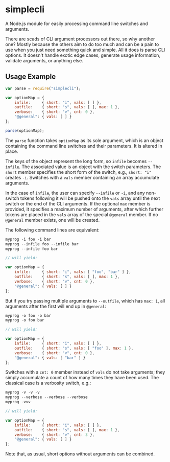 # simplecli
A Node.js module for easily processing command line switches and arguments.

There are scads of CLI argument processors out there, so why another one? Mostly 
because the others aim to do too much and can be a pain to use when you just 
need something quick and simple. All it does is parse CLI options. It doesn't 
handle exotic edge cases, generate usage information, validate arguments, or 
anything else.

## Usage Example
```javascript
var parse = require("simplecli");

var optionMap = {
    infile:     { short: "i", vals: [ ] },
    outfile:    { short: "s", vals: [ ], max: 1 },
    verbose:    { short: "v", cnt: 0 },
    "@general": { vals: [ ] }
};

parse(optionMap);
```

The `parse` function takes `optionMap` as its sole argument, which is an object 
containing the command line switches and their parameters. It is altered in 
place.

The keys of the object represent the long form, so `infile` becomes `--infile`. 
The associated value is an object with the switch parameters. The `short` member 
specifies the short form of the switch, e.g., `short: "i"` creates `-i`. 
Switches with a `vals` member containing an array accumulate arguments.

In the case of `infile`, the user can specify `--infile` or `-i`, and any 
non-switch tokens following it will be pushed onto the `vals` array until the next
switch or the end of the CLI arguments. If the optional `max` member is provided,
it specifies a maximum number of arguments, after which further tokens are placed
in the `vals` array of the special `@general` member. If no `@general` member
exists, one will be created.

The following command lines are equivalent:

```javascript
myprog -i foo -i bar
myprog --infile foo --infile bar
myprog --infile foo bar

// will yield:

var optionMap = {
    infile:     { short: "i", vals: [ "foo", "bar" ] },
    outfile:    { short: "s", vals: [ ], max: 1 },
    verbose:    { short: "v", cnt: 0 },
    "@general": { vals: [ ] }
};
```

But if you try passing multiple arguments to `--outfile`, which has `max: 1`, 
all arguments after the first will end up in `@general`:

```javascript
myprog -o foo -o bar
myprog -o foo bar

// will yield:

var optionMap = {
    infile:     { short: "i", vals: [ ] },
    outfile:    { short: "s", vals: [ "foo" ], max: 1 },
    verbose:    { short: "v", cnt: 0 },
    "@general": { vals: [ "bar" ] }
};
```

Switches with a `cnt: 0` member instead of `vals` do not take arguments; they
simply accumulate a count of how many times they have been used. The classical
case is a verbosity switch, e.g.:

```javascript
myprog -v -v -v
myprog --verbose --verbose --verbose
myprog -vvv

// will yield:

var optionMap = {
    infile:     { short: "i", vals: [ ] },
    outfile:    { short: "s", vals: [ ], max: 1 },
    verbose:    { short: "v", cnt: 3 },
    "@general": { vals: [ ] }
};
```

Note that, as usual, short options without arguments can be combined.
